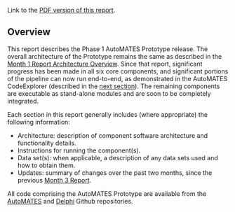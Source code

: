 Link to the [PDF version of this report](ASKE_M5Report_UA-AutoMATES-20190401.pdf).

## Overview

This report describes the Phase 1 AutoMATES Prototype release. The overall architecture of the Prototype remains the same as described in the [Month 1 Report Architecture Overview](/documentation/deliverable_reports/m1_architecture_report/). Since that report, significant progress has been made in all six core components, and significant portions of the pipeline can now run end-to-end, as demonstrated in the AutoMATES CodeExplorer (described in the [next section](#CodeExplorer)). The remaining components are executable as stand-alone modules and are soon to be completely integrated.

Each section in this report generally includes (where appropriate) the following information:

- Architecture: description of component software architecture and functionality details.
- Instructions for running the component(s).
- Data set(s): when applicable, a description of any data sets used and how to obtain them.
- Updates: summary of changes over the past two months, since the previous [Month 3 Report](https://ml4ai.github.io/automates/documentation/deliverable_reports/m3_report_Prototype_system/).

All code comprising the AutoMATES Prototype are available from the [AutoMATES](https://github.com/ml4ai/automates) and [Delphi](https://github.com/ml4ai/delphi/) Github repositories.
